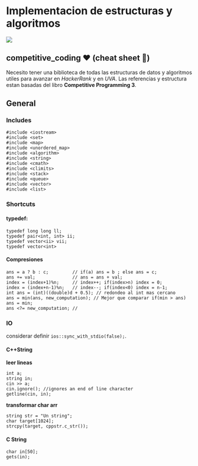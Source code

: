 # Implementacion de estructuras y algoritmos
![](https://img.shields.io/badge/code-c++-blue.svg?style=flat-square)
## competitive_coding :heart: (cheat sheet :tea:) 
Necesito tener una biblioteca de todas las estructuras de datos y algoritmos utiles para avanzar en _HackerRank_ y en _UVA_. Las referencias y estructura estan basadas del libro __Competitive Programming 3__.

<!-- START doctoc -->
<!-- END doctoc -->

## General

### Includes
```
#include <iostream>
#include <set>
#include <map>
#include <unordered_map>
#include <algorithm>
#include <string>
#include <cmath>
#include <climits>
#include <stack>
#include <queue>
#include <vector>
#include <list>
```

### Shortcuts
#### typedef:
```
typedef long long ll;
typedef pair<int, int> ii;
typedef vector<ii> vii;
typedef vector<int>
```
#### Compresiones
```
ans = a ? b : c;         // if(a) ans = b ; else ans = c;
ans += val;              // ans = ans + val;
index = (index+1)%n;     // index++; if(index>n) index = 0;
index = (index+n-1)%n;   // index--; if(index<0) index = n-1;
int ans = (int)((double)d + 0.5); // redondeo al int mas cercano
ans = min(ans, new_computation); // Mejor que comparar if(min > ans) ans = min;
ans <?= new_computation; // 
```

### IO
considerar definir `ios::sync_with_stdio(false);`.

#### C++String

__leer lineas__
```
int a;
string in;
cin >> a;
cin.ignore(); //ignores an end of line character
getline(cin, in);
```
__transformar char arr__
```
string str = "Un string";
char target[1024];
strcpy(target, cppstr.c_str());
```
#### C String
```
char in[50];
gets(in);
```

